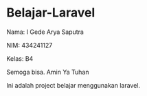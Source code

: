 # Belajar-Laravel

Nama: I Gede Arya Saputra

NIM: 434241127

Kelas: B4

Semoga bisa. Amin Ya Tuhan

Ini adalah project belajar menggunakan laravel.
